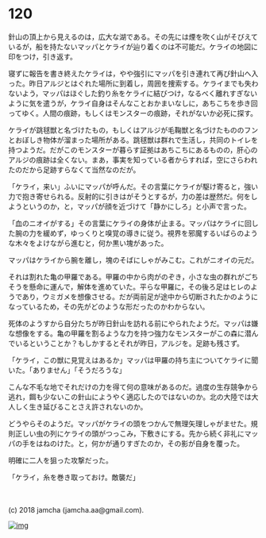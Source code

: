 # 120

針山の頂上から見えるのは，広大な湖である。その先には煙を吹く山がそびえているが，船を持たないマッパとケライが辿り着くのは不可能だ。ケライの地図に印をつけ，引き返す。  

寝ずに報告を書き終えたケライは，やや強引にマッパを引き連れて再び針山へ入った。昨日アルジとはぐれた場所に到着し，周囲を捜索する。ケライまでも失わないよう，マッパはほぐした釣り糸をケライに結びつけ，なるべく離れすぎないように気を遣うが，ケライ自身はそんなことおかまいなしに，あちこちを歩き回ってゆく。人間の痕跡，もしくはモンスターの痕跡，それがないか必死に探す。  

ケライが跳毬獣と名づけたもの，もしくはアルジが毛鞠獣と名づけたもののフンとおぼしき物体が溜まった場所がある。跳毬獣は群れで生活し，共同のトイレを持つようだ。だがこのモンスターが暮らす証拠はあちこちにあるものの，肝心のアルジの痕跡は全くない。まあ，事実を知っている者からすれば，空にさらわれたのだから足跡すらなくて当然なのだが。  

「ケライ，来い」ふいにマッパが呼んだ。その言葉にケライが駆け寄ると，強い力で抱き寄せられる。反射的に引きはがそうとするが，力の差は歴然だ。何をしようというのか，と，マッパが顔を近づけて「静かにしろ」と小声で言った。  

「血のニオイがする」その言葉にケライの身体が止まる。マッパはケライに回した腕の力を緩めず，ゆっくりと嗅覚の導きに従う。視界を邪魔するいばらのような木々をよけながら進むと，何か黒い塊があった。  

マッパはケライから腕を離し，塊のそばにしゃがみこむ。これがニオイの元だ。  

それは割れた亀の甲羅である。甲羅の中から肉がのぞき，小さな虫の群れがごちそうを懸命に運んで，解体を進めていた。平らな甲羅に，その後ろ足はヒレのようであり，ウミガメを想像させる。だが両前足が途中から切断されたかのようになっているため，その先がどのような形だったのかわからない。  

死体のようすから自分たちが昨日針山を訪れる前にやられたようだ。マッパは嫌な想像をする。亀の甲羅を割るような力を持つ強力なモンスターがこの森に潜んでいるということか？もしかするとそれが昨日，アルジを。足跡も残さず。  

「ケライ，この獣に見覚えはあるか」マッパは甲羅の持ち主についてケライに聞いた。「ありません」「そうだろうな」  

こんな不毛な地でそれだけの力を得て何の意味があるのだ。過度の生存競争から逃れ，餌も少ないこの針山にようやく適応したのではないのか。北の大陸では大人しく生き延びることさえ許されないのか。  

どうやらそのようだ。マッパがケライの頭をつかんで無理矢理しゃがませた。規則正しい虫の列にケライの頭がつっこみ，下敷きにする。先から続く非礼にマッパの手をはねのけた。と，何かが通りすぎたのか，その影が自身を覆った。  

明確に二人を狙った攻撃だった。  

「ケライ，糸を巻き取っておけ。敵襲だ」  

<br>  
<br>  
(c) 2018 jamcha (jamcha.aa@gmail.com).  

[![img](http://i.creativecommons.org/l/by-nc-sa/4.0/88x31.png)](http://creativecommons.org/licenses/by-nc-sa/4.0/deed)